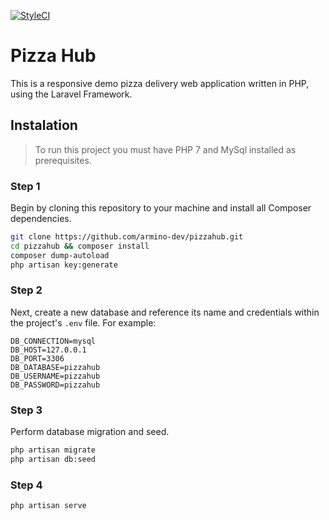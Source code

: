 [![StyleCI](https://github.styleci.io/repos/274407419/shield?branch=master)](https://github.styleci.io/repos/274407419?branch=master)

# Pizza Hub

This is a responsive demo pizza delivery web application written in PHP, using the Laravel Framework.

## Instalation

> To run this project  you must have PHP 7 and MySql installed as prerequisites.

### Step 1

Begin by cloning this repository to your machine and install all Composer dependencies.

```bash
git clone https://github.com/armino-dev/pizzahub.git
cd pizzahub && composer install
composer dump-autoload
php artisan key:generate
```

### Step 2

Next, create a new database and reference its name and credentials within the project's `.env` file.
For example:
```
DB_CONNECTION=mysql
DB_HOST=127.0.0.1
DB_PORT=3306
DB_DATABASE=pizzahub
DB_USERNAME=pizzahub
DB_PASSWORD=pizzahub

```

### Step 3

Perform database migration and seed.

```bash
php artisan migrate
php artisan db:seed
```

### Step 4

```bash
php artisan serve
```